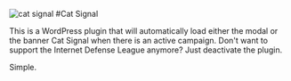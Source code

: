 ![cat signal](http://internetdefenseleague.org/images/vector/city_bat_signal.png)
#Cat Signal

This is a WordPress plugin that will automatically load either the modal or the banner Cat Signal when there is an active campaign. Don't want to support the Internet Defense League anymore? Just deactivate the plugin.

Simple.